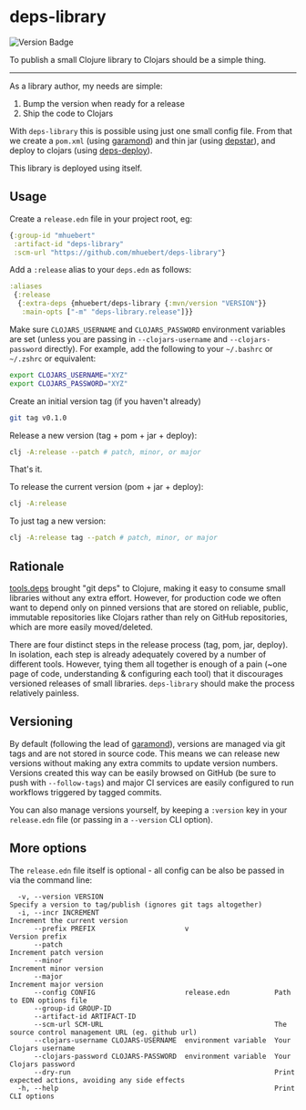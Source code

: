 # deps-library

![Version Badge](https://img.shields.io/clojars/v/mhuebert/deps-library)

To publish a small Clojure library to Clojars should be a simple thing.

----

As a library author, my needs are simple:

1. Bump the version when ready for a release
2. Ship the code to Clojars

With `deps-library` this is possible using just one small config file. From that we
create a `pom.xml` (using [garamond](https://github.com/workframers/garamond))
and thin jar (using [depstar](https://github.com/seancorfield/depstar)), and
deploy to clojars (using [deps-deploy](https://github.com/slipset/deps-deploy)).

This library is deployed using itself.

## Usage

Create a `release.edn` file in your project root, eg:

```clj
{:group-id "mhuebert"
 :artifact-id "deps-library"
 :scm-url "https://github.com/mhuebert/deps-library"}
```

Add a `:release` alias to your `deps.edn` as follows:

```clj
:aliases
 {:release
  {:extra-deps {mhuebert/deps-library {:mvn/version "VERSION"}}
   :main-opts ["-m" "deps-library.release"]}}
```

Make sure `CLOJARS_USERNAME` and `CLOJARS_PASSWORD` environment variables are set
(unless you are passing in `--clojars-username` and `--clojars-password` directly).
For example, add the following to your `~/.bashrc` or `~/.zshrc` or equivalent:

```sh
export CLOJARS_USERNAME="XYZ"
export CLOJARS_PASSWORD="XYZ"
```

Create an initial version tag (if you haven't already)

```sh
git tag v0.1.0
```

Release a new version (tag + pom + jar + deploy):

```sh
clj -A:release --patch # patch, minor, or major
```

That's it.

To release the current version (pom + jar + deploy):

```sh
clj -A:release
```

To just tag a new version:

```sh
clj -A:release tag --patch # patch, minor, or major
```

## Rationale

[tools.deps](https://github.com/clojure/tools.deps.alpha) brought "git deps" to Clojure, making it
easy to consume small libraries without any extra effort. However, for production code we often want
to depend only on pinned versions that are stored on reliable, public, immutable repositories like
Clojars rather than rely on GitHub repositories, which are more easily moved/deleted.

There are four distinct steps in the release process (tag, pom, jar, deploy). In isolation, each step
is already adequately covered by a number of different tools. However, tying them all together is
enough of a pain (~one page of code, understanding & configuring each tool) that it discourages versioned
releases of small libraries. `deps-library` should make the process relatively painless.

## Versioning

By default (following the lead of [garamond](https://github.com/workframers/garamond)), versions are managed
via git tags and are not stored in source code. This means we can release new versions without making any
extra commits to update version numbers. Versions created this way can be easily browsed on GitHub
(be sure to push with `--follow-tags`) and major CI services are easily configured to run workflows triggered
by tagged commits.

You can also manage versions yourself, by keeping a `:version` key in your `release.edn` file (or
passing in a `--version` CLI option).

## More options

The `release.edn` file itself is optional - all config can be also be passed in via the command line:

```
  -v, --version VERSION                                          Specify a version to tag/publish (ignores git tags altogether)
  -i, --incr INCREMENT                                           Increment the current version
      --prefix PREFIX                      v                     Version prefix
      --patch                                                    Increment patch version
      --minor                                                    Increment minor version
      --major                                                    Increment major version
      --config CONFIG                      release.edn           Path to EDN options file
      --group-id GROUP-ID
      --artifact-id ARTIFACT-ID
      --scm-url SCM-URL                                          The source control management URL (eg. github url)
      --clojars-username CLOJARS-USERNAME  environment variable  Your Clojars username
      --clojars-password CLOJARS-PASSWORD  environment variable  Your Clojars password
      --dry-run                                                  Print expected actions, avoiding any side effects
  -h, --help                                                     Print CLI options

```

